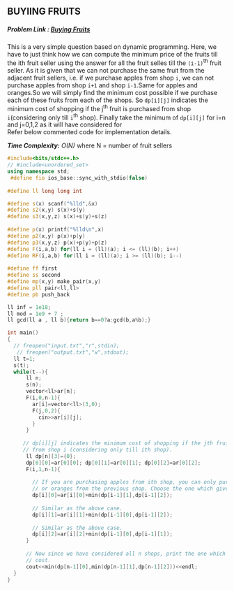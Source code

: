 ## BUYIING FRUITS
##### Problem Link : [Buying Fruits](https://hack.codingblocks.com/practice/p/140/740)  

This is a very simple question based on dynamic programming. Here, we have to just think how we can compute the minimum price of the fruits till the ith fruit seller using the answer for all the fruit selles till the `(i-1)`<sup>th</sup> fruit seller.
As it is given that we can not purchase the same fruit from the adjacent fruit sellers, i.e. if we purchase apples from shop `i`, we can not purchase apples from shop `i+1` and shop `i-1`.Same for apples and oranges.So we will simply find the minimum cost possible if we purchase each of these fruits from each of the shops.
So `dp[i][j]` indicates the minimum cost of shopping if the j<sup>th</sup> fruit is purchased from shop `i`(considering only till `i`<sup>th</sup> shop).
Finally take the minimum of `dp[i][j]` for i=n and j=0,1,2 as it will have considered for  
Refer below commented code for implementation details.

_**Time Complexity:** O(N)_ where N = number of fruit sellers

```C++
#include<bits/stdc++.h>
// #include<unordered_set>
using namespace std;
 #define fio ios_base::sync_with_stdio(false)
 
#define ll long long int

#define s(x) scanf("%lld",&x)
#define s2(x,y) s(x)+s(y)
#define s3(x,y,z) s(x)+s(y)+s(z)
 
#define p(x) printf("%lld\n",x)
#define p2(x,y) p(x)+p(y)
#define p3(x,y,z) p(x)+p(y)+p(z)
#define F(i,a,b) for(ll i = (ll)(a); i <= (ll)(b); i++)
#define RF(i,a,b) for(ll i = (ll)(a); i >= (ll)(b); i--)
 
#define ff first
#define ss second
#define mp(x,y) make_pair(x,y)
#define pll pair<ll,ll>
#define pb push_back

ll inf = 1e18;
ll mod = 1e9 + 7 ;
ll gcd(ll a , ll b){return b==0?a:gcd(b,a%b);}

int main()
{
  // freopen("input.txt","r",stdin);
   // freopen("output.txt","w",stdout);
  ll t=1;
  s(t);
  while(t--){
      ll n;
      s(n);
      vector<ll>ar[n];
      F(i,0,n-1){
        ar[i]=vector<ll>(3,0);
        F(j,0,2){
          cin>>ar[i][j];
        }
      }
        
     // dp[i][j] indicates the minimum cost of shopping if the jth fruit is purchased 
     // from shop i (considering only till ith shop).
      ll dp[n][3]={0};
      dp[0][0]=ar[0][0]; dp[0][1]=ar[0][1]; dp[0][2]=ar[0][2];
      F(i,1,n-1){
        
        // If you are purchasing apples from ith shop, you can only purchase mangoes
        // or oranges from the previous shop. Choose the one which gives minimum cost.
        dp[i][0]=ar[i][0]+min(dp[i-1][1],dp[i-1][2]);
        
        // Similar as the above case.
        dp[i][1]=ar[i][1]+min(dp[i-1][0],dp[i-1][2]);
        
        // Similar as the above case.
        dp[i][2]=ar[i][2]+min(dp[i-1][0],dp[i-1][1]);
      }
      
      // Now since we have considered all n shops, print the one which gives the minimum
      // cost.
      cout<<min(dp[n-1][0],min(dp[n-1][1],dp[n-1][2]))<<endl;
  }
}

```